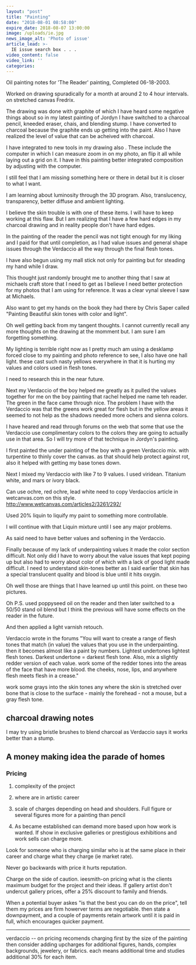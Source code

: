 ```yaml
---
layout: "post"
title: "Painting"
date: "2018-08-01 08:58:00"
expire_date: 2018-08-07 13:00:00
image: /uploads/ie.jpg
news_image_alt: 'Photo of issue'
article_lead: >-
  IE issue search box . . .
video_content: false
video_link: ''
categories:
---
```


Oil painting notes for 'The Reader' painting, Completed 06-18-2003.

Worked on drawing spuradically for a month at around 2 to 4 hour intervals. on stretched canvas Fredrix.

The drawing was done with graphite of which I have heard some negative things about so in my latest painting of Jordyn I have switched to a charcoal pencil, kneeded eraser, chais, and blending stump. I have converted to charcoal because the graphite ends up getting into the paint. Also I have realized the level of value that can be acheived with charcoal.

I have integrated to new tools in my drawing also . These include the computer in which I can measure zoom in on my photo, an flip it all while laying out a grid on it. I have in this painting better integrated composition by adjusting with the computer.

I still feel that I am missing something here or there in detail but it is closer to what I want.

I am learning about luminosity through the 3D program. Also, translucency, transparency, better diffuse and ambient lighting.

I believe the skin trouble is with one of these items. I will have to keep working at this flaw. But I am realizing that I have a few hard edges in my charcoal drawing and in reality people don't have hard edges.

In the painting of the reader the pencil was not tight enough for my liking and I paid for that until completion, as I had value issues and general shape issues through the Verdaccio all the way through the final flesh tones.

I have also begun using my mall stick not only for painting but for steading my hand while I draw.

This thought just randomly brought me to another thing that I saw at michaels craft store that I need to get as I believe I need better protection for my photos that I am using for reference. It was a clear vynal sleeve I saw at Michaels.

Also want to get my hands on the book they had there by Chris Saper called "Painting Beautiful skin tones with color and light".

Oh well getting back from my tangent thoughts. I cannot currently recall any more thoughts on the drawing at the momment but. I am sure I am forgetting something.

My lighting is terrible right now as I pretty much am using a desklamp forced close to my painting and photo reference to see, I also have one hall light. these cast such nasty yellows everywhere in that it is hurting my values and colors used in flesh tones.

I need to research this in the near future.

Next my Verdaccio of the boy helped me greatly as it pulled the values together for me on the boy painting that rachel helped me name teh reader. The green in the face came through nice. The problem I have with the Verdaccio was that the greens work great for flesh but in the yellow areas it seemed to not help as the shadows needed more ochers and sienna colors.

I have heared and read through forums on the web that some that use the Verdaccio use complimentary colors to the colors they are going to actually use in that area. So I will try more of that technique in Jordyn's painting.

I first painted the under painting of the boy with a green Verdaccio mix. with turpentine to thinly cover the canvas. as that should help protect against rot, also it helped with getting my base tones down.

Next I mixed my Verdaccio with like 7 to 9 values. I used viridean. Titanium white, and mars or ivory black.

Can use ochre, red ochre, lead white need to copy Verdaccios article in wetcanvas.com on this style. <http://www.wetcanvas.com/articles2/3261/292/>

Used 20% liquin to liquify my paint to something more controllable.

I will continue with that Liquin mixture until I see any major problems.

As said need to have better values and softening in the Verdaccio.

Finally because of my lack of underpainting values it made the color section difficult. Not only did I have to worry about the value issues that kept poping up but also had to worry about color of which with a lack of good light made difficult. I need to understand skin-tones better as I said earlier that skin has a special translucent quality and blood is blue until it hits oxygin.

Oh well those are things that I have learned up until this point. on these two pictures.

Oh P.S. used poppyseed oil on the reader and then later switched to a 50/50 stand oil blend but I think the previous will have some effects on the reader in the future.

And then applied a light varnish retouch.

Verdaccio wrote in the forums "You will want to create a range of flesh tones that match (in value) the values that you use in the underpainting. then it becomes almost like a paint by numbers. Lightest undertones lightest flesh tones. Darkest undertone =  darkest flesh tone. Also, mix a slightly redder version of each value. work some of the redder tones into the areas of the face that have more blood. the cheeks, nose, lips, and anywhere flesh meets flesh in a crease."

work some grays into the skin tones any where the skin is stretched over bone that is close to the surface - mainly the forehead - not a mouse, but a gray flesh tone.

## charcoal drawing notes

I may try using bristle brushes to blend charcoal as Verdaccio says it works better than a stump.

## A money making idea the parade of homes

### Pricing

1.  complexity of the project
2.  where are in artistic career

3.  scale of charges depending on head and shoulders. Full figure or several figures more for a painting than pencil
4.  As became established can demand more based upon how work is wanted. If show in exclusive galleries or prestigious exhibitions and work sells can charge more.

Look for someone who is charging similar who is at the same place in their career and charge what they charge (ie market rate).

Never go backwards with price it hurts reputation.

Charge on the side of caution. ieesmith-on pricing
what is the clients maximum budget for the project and their ideas. If gallery artist don't undercut gallery prices, offer a 25% discount to family and friends.

When a potential buyer askes "is that the best you can do on the price", tell them my prices are firm howerver terms are negotiable. then state a downpayment, and a couple of payments retain artwork until it is paid in full, which encourages quicker payment.

* * *

verdaccio -- on pricing recomends charging first by the size of the painting then consider adding upcharges for additional figures, hands, complex backgrounds, jewelery, or fabrics. each means additional time and studies additional 30% for each item.
